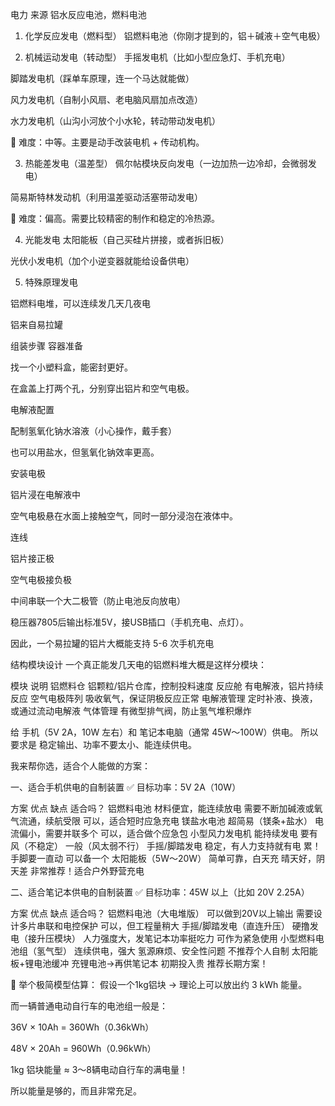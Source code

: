 
电力 来源 铝水反应电池，燃料电池

1. 化学反应发电（燃料型）
   铝燃料电池（你刚才提到的，铝＋碱液＋空气电极）


2. 机械运动发电（转动型）
   手摇发电机（比如小型应急灯、手机充电）

脚踏发电机（踩单车原理，连一个马达就能做）

风力发电机（自制小风扇、老电脑风扇加点改造）

水力发电机（山沟小河放个小水轮，转动带动发电机）

🔧 难度：中等。主要是动手改装电机 + 传动机构。



3. 热能差发电（温差型）
   佩尔帖模块反向发电（一边加热一边冷却，会微弱发电）

简易斯特林发动机（利用温差驱动活塞带动发电）

🔧 难度：偏高。需要比较精密的制作和稳定的冷热源。

4. 光能发电
   太阳能板（自己买硅片拼接，或者拆旧板）

光伏小发电机（加个小逆变器就能给设备供电）


5. 特殊原理发电



铝燃料电堆，可以连续发几天几夜电


铝来自易拉罐

组装步骤
容器准备

找一个小塑料盒，能密封更好。

在盒盖上打两个孔，分别穿出铝片和空气电极。

电解液配置

配制氢氧化钠水溶液（小心操作，戴手套）

也可以用盐水，但氢氧化钠效率更高。

安装电极

铝片浸在电解液中

空气电极悬在水面上接触空气，同时一部分浸泡在液体中。

连线

铝片接正极

空气电极接负极

中间串联一个大二极管（防止电池反向放电）

稳压器7805后输出标准5V，接USB插口（手机充电、点灯）。


因此，一个易拉罐的铝片大概能支持 5-6 次手机充电



结构模块设计
一个真正能发几天电的铝燃料堆大概是这样分模块：


模块	说明
铝燃料仓	铝颗粒/铝片仓库，控制投料速度
反应舱	有电解液，铝片持续反应
空气电极阵列	吸收氧气，保证阴极反应正常
电解液管理	定时补液、换液，或通过流动电解液
气体管理	有微型排气阀，防止氢气堆积爆炸



给 手机（5V 2A，10W 左右）和 笔记本电脑（通常 45W～100W）供电。
所以要求是 稳定输出、功率不要太小、能连续供电。

我来帮你选，适合个人能做的方案：

一、适合手机供电的自制装置
✅ 目标功率：5V 2A（10W）


方案	优点	缺点	适合吗？
铝燃料电池	材料便宜，能连续放电	需要不断加碱液或氧气流通，续航受限	可以，适合短时应急充电
镁盐水电池	超简易（镁条+盐水）	电流偏小，需要并联多个	可以，适合做个应急包
小型风力发电机	能持续发电	要有风（不稳定）	一般（风太弱不行）
手摇/脚踏发电	稳定，有人力支持就有电	累！手脚要一直动	可以备一个
太阳能板（5W～20W）	简单可靠，白天充	晴天好，阴天差	非常推荐！适合户外野营充电



二、适合笔记本供电的自制装置
✅ 目标功率：45W 以上（比如 20V 2.25A）


方案	优点	缺点	适合吗？
铝燃料电池（大电堆版）	可以做到20V以上输出	需要设计多片串联和电控保护	可以，但工程量稍大
手摇/脚踏发电（直连升压）	硬撸发电（接升压模块）	人力强度大，发笔记本功率挺吃力	可作为紧急使用
小型燃料电池组（氢气型）	连续供电，强大	氢源麻烦、安全性问题	不推荐个人自制
太阳能板+锂电池缓冲	充锂电池→再供笔记本	初期投入贵	推荐长期方案！



🔵 举个极简模型估算：
假设一个1kg铝块 → 理论上可以放出约 3 kWh 能量。

而一辆普通电动自行车的电池组一般是：

36V × 10Ah = 360Wh（0.36kWh）

48V × 20Ah = 960Wh（0.96kWh）

1kg 铝块能量 ≈ 3～8辆电动自行车的满电量！

所以能量是够的，而且非常充足。